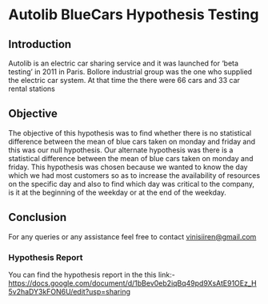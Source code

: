 # Autolib BlueCars Hypothesis Testing

## Introduction

Autolib is an electric car sharing service and it was launched for ‘beta testing’ in 2011 in Paris. Bollore industrial group was the one who supplied the electric car system. At that time the there were 66 cars and 33 car rental stations


##  Objective

The objective of this hypothesis was to find whether there is no statistical difference between the mean of blue cars taken on monday and friday and this was our null hypothesis. Our alternate hypothesis was there is a statistical difference between the mean of blue cars taken on monday and friday.
This hypothesis was chosen because we wanted to know the day which we had most customers so as to increase the availability of resources on the specific day and also to find which day was critical to the company,  is it at the beginning of the weekday or at the end of the weekday.

##  Conclusion
For any queries or any assistance feel free to contact vinisiiren@gmail.com

### Hypothesis Report
You can find the hypothesis report in the this link:- https://docs.google.com/document/d/1bBev0eb2iqBq49pd9XsAtE91OEz_H5v2haDY3kFON6U/edit?usp=sharing

